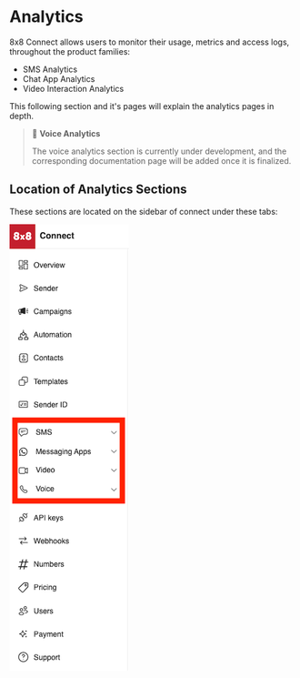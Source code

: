 # Analytics

8x8 Connect allows users to monitor their usage, metrics and access logs, throughout the product families:

* SMS Analytics
* Chat App Analytics
* Video Interaction Analytics

This following section and it's pages will explain the analytics pages in depth.

> 📘 **Voice Analytics**
>
> The voice analytics section is currently under development, and the corresponding documentation page will be added once it is finalized.
>
>

## Location of Analytics Sections

These sections are located on the sidebar of connect under these tabs:

![image](../images/5a13179-image.png)

